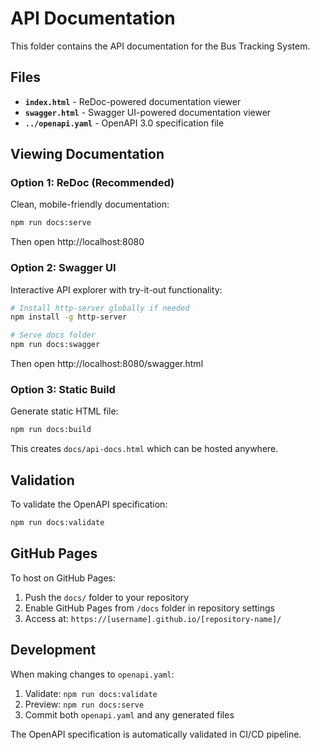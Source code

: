 # API Documentation

This folder contains the API documentation for the Bus Tracking System.

## Files

- **`index.html`** - ReDoc-powered documentation viewer
- **`swagger.html`** - Swagger UI-powered documentation viewer
- **`../openapi.yaml`** - OpenAPI 3.0 specification file

## Viewing Documentation

### Option 1: ReDoc (Recommended)
Clean, mobile-friendly documentation:
```bash
npm run docs:serve
```
Then open http://localhost:8080

### Option 2: Swagger UI
Interactive API explorer with try-it-out functionality:
```bash
# Install http-server globally if needed
npm install -g http-server

# Serve docs folder
npm run docs:swagger
```
Then open http://localhost:8080/swagger.html

### Option 3: Static Build
Generate static HTML file:
```bash
npm run docs:build
```
This creates `docs/api-docs.html` which can be hosted anywhere.

## Validation

To validate the OpenAPI specification:
```bash
npm run docs:validate
```

## GitHub Pages

To host on GitHub Pages:
1. Push the `docs/` folder to your repository
2. Enable GitHub Pages from `/docs` folder in repository settings
3. Access at: `https://[username].github.io/[repository-name]/`

## Development

When making changes to `openapi.yaml`:
1. Validate: `npm run docs:validate`
2. Preview: `npm run docs:serve`
3. Commit both `openapi.yaml` and any generated files

The OpenAPI specification is automatically validated in CI/CD pipeline.
